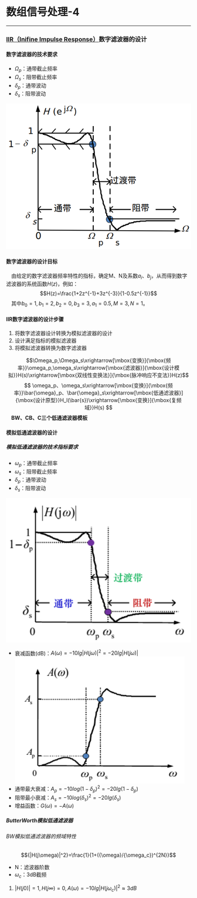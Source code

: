 # 数组信号处理-4

---

### [IIR（Inifine Impulse Response）]('无限冲激响应')数字滤波器的设计
#### 数字滤波器的技术要求
* $\Omega_p$：通带截止频率
* $\Omega_s$：阻带截止频率
* $\delta_p$：通带波动
* $\delta_s$：阻带波动

![低通数字滤波器](./images/1547212671049.png)

#### 数字滤波器的设计目标
&emsp;由给定的数字滤波器频率特性的指标，确定M、N及系数$a_i、b_j$，从而得到数字滤波器的系统函数$H(z)$，例如：
$$H(z)=\frac{1+2z^{-1}+3z^{-3}}{1-0.5z^{-1}}$$
&emsp;其中$b_0=1,b_1=2,b_2=0,b_3=3,a_1=0.5,M=3,N=1$。

#### IIR数字滤波器的设计步骤
1. 将数字滤波器设计转换为模拟滤波器的设计
2. 设计满足指标的模拟滤波器
3. 将模拟滤波器转换为数字滤波器

$$\Omega_p,\Omega_s\xrightarrow[\mbox{变换}]{\mbox{频率}}\omega_p,\omega_s\xrightarrow[\mbox{滤波器}]{\mbox{设计模拟}}H(s)\xrightarrow[\mbox{双线性变换法}]{\mbox{脉冲响应不变法}}H(z)$$
$$
\omega_p、\omega_s\xrightarrow[\mbox{变换}]{\mbox{频率}}\bar{\omega}_p、\bar{\omega}_s\xrightarrow[\mbox{低通滤波器}]{\mbox{设计原型}}H_l(\bar{s})\xrightarrow[\mbox{变换}]{\mbox{复频域}}H(s)
$$
&emsp;**BW、CB、C三个低通滤波器模板**

#### 模拟低通滤波器的设计
##### 模拟低通滤波器的技术指标要求
* $\omega_p$：通带截止频率
* $\omega_s$：阻带截止频率
* $\delta_p$：通带波动
* $\delta_s$：阻带波动

![模拟低通滤波器](./images/1547214823531.png)
* 衰减函数(dB)：$A(\omega)=-10lg{|H(j\omega)|}^2=-20lg|H(j\omega)|$
 ![衰减函数](./images/1547215200126.png)
* 通带最大衰减：$A_p=-10log{(1-\delta_p)}^2=-20lg(1-\delta_p)$
* 阻带最小衰减：$A_s=-10log{(\delta_s)}^2=-20lg(\delta_s)$
* 增益函数：$G(\omega)=-A(\omega)$

##### ButterWorth模拟低通滤波器
###### BW模拟低通滤波器的频域特性
$${|H(j\omega)|^2}=\frac{1}{1+({\omega}/{\omega_c})^{2N}}$$
* N：滤波器阶数
* $\omega_c$：3dB截频

1. $|H(j0)|=1,H(j\infty)=0,A(\omega)=-10lg|H(j\omega_c)|^2\approx{3dB}$
